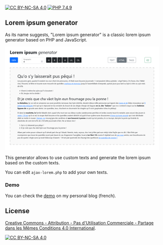 [![CC BY-NC-SA 4.0](https://img.shields.io/badge/License-CC%20BY--NC--SA%204.0-lightgrey.svg?style=for-the-badge)](https://creativecommons.org/licenses/by-nc-sa/4.0/deed.fr) [![PHP 7.4.9](https://img.shields.io/badge/PHP-7.4.9-blue?style=for-the-badge)](https://www.php.net)

## Lorem ipsum generator

As its name suggests, "Lorem ipsum generator" is a classic lorem ipsum generator based on PHP and JavaScript.

![](screenshot.png)

This generator allows to use custom texts and generate the lorem ipsum based on the custom texts.

You can edit `ajax-lorem.php` to add your own texts.

### Demo

You can check the [demo](https://aurelien.grimpard.net/outils-tutoriels-et-projets/lorem-ipsum-normaund/) on my personal blog (french).

## License

[Creative Commons - Attribution - Pas d'Utilisation Commerciale - Partage dans les Mêmes Conditions 4.0 International](https://creativecommons.org/licenses/by-nc-sa/4.0/deed.fr).

[![CC BY-NC-SA 4.0](https://licensebuttons.net/l/by-nc-sa/4.0/88x31.png)](https://creativecommons.org/licenses/by-nc-sa/4.0/deed.fr)